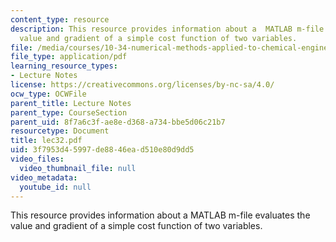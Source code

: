 ```yaml
---
content_type: resource
description: This resource provides information about a  MATLAB m-file evaluates the
  value and gradient of a simple cost function of two variables.
file: /media/courses/10-34-numerical-methods-applied-to-chemical-engineering-fall-2005/3f7953d45997de8846ead510e80d9dd5_lec32.pdf
file_type: application/pdf
learning_resource_types:
- Lecture Notes
license: https://creativecommons.org/licenses/by-nc-sa/4.0/
ocw_type: OCWFile
parent_title: Lecture Notes
parent_type: CourseSection
parent_uid: 8f7a6c3f-ae8e-d368-a734-bbe5d06c21b7
resourcetype: Document
title: lec32.pdf
uid: 3f7953d4-5997-de88-46ea-d510e80d9dd5
video_files:
  video_thumbnail_file: null
video_metadata:
  youtube_id: null
---
```

This resource provides information about a  MATLAB m-file evaluates the value and gradient of a simple cost function of two variables.